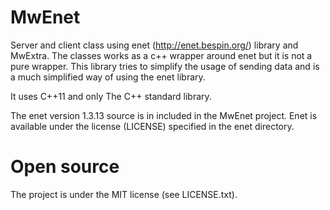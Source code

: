 MwEnet
======
Server and client class using enet (http://enet.bespin.org/) library
 and MwExtra. The classes works as a c++ wrapper around enet but it is not a pure wrapper. This library tries to simplify the usage of sending data and is a much simplified way of using the enet library.
 
 It uses C++11 and only The C++ standard library.

The enet version 1.3.13 source is in included in the MwEnet project.
 Enet is available under the license (LICENSE) specified in the enet
 directory.

Open source
======
 The project is under the MIT license (see LICENSE.txt).
